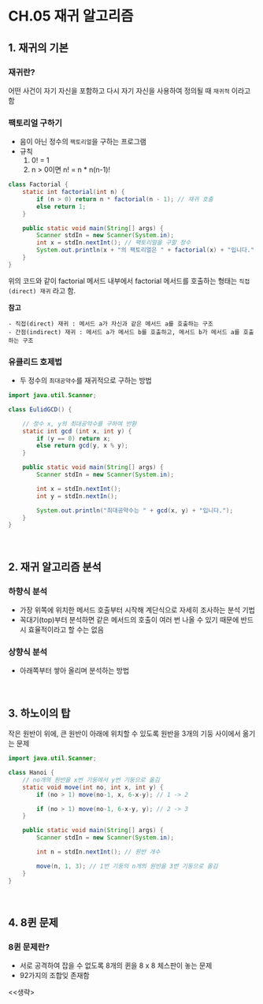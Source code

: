 # CH.05 재귀 알고리즘

## 1. 재귀의 기본

### 재귀란?
어떤 사건이 자기 자신을 포함하고 다시 자기 자신을 사용하여 정의될 때 `재귀적` 이라고 함

### 팩토리얼 구하기
- 음이 아닌 정수의 `팩토리얼`을 구하는 프로그램
- 규칙
  1. 0! = 1
  2. n > 0이면 n! = n * n(n-1)!

```java
class Factorial {
    static int factorial(int n) {
        if (n > 0) return n * factorial(n - 1); // 재귀 호출
        else return 1;
    }

    public static void main(String[] args) {
        Scanner stdIn = new Scanner(System.in);
        int x = stdIn.nextInt(); // 팩토리얼을 구할 정수
        System.out.println(x + "의 팩토리얼은 " + factorial(x) + "입니다." );
    }
}
```

위의 코드와 같이 factorial 메서드 내부에서 factorial 메서드를 호출하는 형태는 `직접(direct) 재귀` 라고 함.

**참고**
```
- 직접(direct) 재귀 : 메서드 a가 자신과 같은 메서드 a를 호출하는 구조
- 간점(indirect) 재귀 : 메서드 a가 메서드 b를 호출하고, 메서드 b가 메서드 a를 호출하는 구조
```

### 유클리드 호제법
- 두 정수의 `최대공약수`를 재귀적으로 구하는 방법

```java
import java.util.Scanner;

class EulidGCD() {

    // 정수 x, y의 최대공약수를 구하여 반환
    static int gcd (int x, int y) {
        if (y == 0) return x;
        else return gcd(y, x % y);
    }

    public static void main(String[] args) {
        Scanner stdIn = new Scanner(System.in);

        int x = stdIn.nextInt();
        int y = stdIn.nextIn();

        System.out.println("최대공약수는 " + gcd(x, y) + "입니다.");
    }
}
```

<br/>

## 2. 재귀 알고리즘 분석

### 하향식 분석
- 가장 위쪽에 위치한 메서드 호출부터 시작해 계단식으로 자세히 조사하는 분석 기법
- 꼭대기(top)부터 분석하면 같은 메서드의 호출이 여러 번 나올 수 있기 때문에 반드시 효율적이라고 할 수는 없음

### 상향식 분석
- 아래쪽부터 쌓아 올리며 분석하는 방법

<br/>

## 3. 하노이의 탑

작은 원반이 위에, 큰 원반이 아래에 위치할 수 있도록 원반을 3개의 기둥 사이에서 옮기는 문제

```java
import java.util.Scanner;

class Hanoi {
    // no개의 원반을 x번 기둥에서 y번 기둥으로 옮김
    static void move(int no, int x, int y) {
        if (no > 1) move(no-1, x, 6-x-y); // 1 -> 2

        if (no > 1) move(no-1, 6-x-y, y); // 2 -> 3
    }

    public static void main(String[] args) {
        Scanner stdIn = new Scanner(System.in);

        int n = stdIn.nextInt(); // 원반 개수

        move(n, 1, 3); // 1번 기둥의 n개의 원반을 3번 기둥으로 올김
    }
}
```

<br/>

## 4. 8퀸 문제

### 8퀸 문제란?
- 서로 공격하여 잡을 수 없도록 8개의 퀸을 8 x 8 체스판이 놓는 문제
- 92가지의 조합잊 존재함

<<생략>
